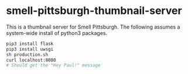 # smell-pittsburgh-thumbnail-server

This is a thumbnail server for Smell Pittsburgh. The following assumes a system-wide install of python3 packages.

```sh
pip3 install flask
pip3 install uwsgi
sh production.sh
curl localhost:8080
# Should get the "Hey Paul!" message
```
